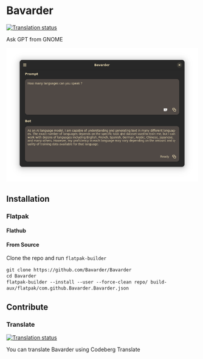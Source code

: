 # Bavarder

<a href="https://translate.codeberg.org/engage/bavarder/">
<img src="https://translate.codeberg.org/widgets/bavarder/-/svg-badge.svg" alt="Translation status" />
</a>

Ask GPT from GNOME

![](./data/screenshots/languages.png)

## Installation

### Flatpak

#### Flathub

#### From Source

Clone the repo and run `flatpak-builder`

```
git clone https://github.com/Bavarder/Bavarder
cd Bavarder
flatpak-builder --install --user --force-clean repo/ build-aux/flatpak/com.github.Bavarder.Bavarder.json
```

## Contribute

### Translate

<a href="https://translate.codeberg.org/engage/bavarder/">
<img src="https://translate.codeberg.org/widgets/bavarder/-/multi-auto.svg" alt="Translation status" />
</a>

You can translate Bavarder using Codeberg Translate
